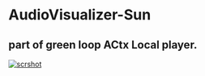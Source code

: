 # AudioVisualizer-Sun

## part of green loop ACtx Local player.
<a href="https://gultekinmg.github.io/Sun/">![scrshot](https://gultekinmg.github.io/Sun/vis.jpg)</a>
